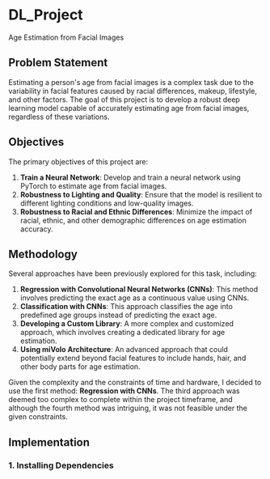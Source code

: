 # DL_Project
 Age Estimation from Facial Images

## Problem Statement
Estimating a person's age from facial images is a complex task due to the variability in facial features caused by racial differences, makeup, lifestyle, and other factors. The goal of this project is to develop a robust deep learning model capable of accurately estimating age from facial images, regardless of these variations.

## Objectives
The primary objectives of this project are:
1. **Train a Neural Network**: Develop and train a neural network using PyTorch to estimate age from facial images.
2. **Robustness to Lighting and Quality**: Ensure that the model is resilient to different lighting conditions and low-quality images.
3. **Robustness to Racial and Ethnic Differences**: Minimize the impact of racial, ethnic, and other demographic differences on age estimation accuracy.

## Methodology
Several approaches have been previously explored for this task, including:

1. **Regression with Convolutional Neural Networks (CNNs)**: This method involves predicting the exact age as a continuous value using CNNs.
2. **Classification with CNNs**: This approach classifies the age into predefined age groups instead of predicting the exact age.
3. **Developing a Custom Library**: A more complex and customized approach, which involves creating a dedicated library for age estimation.
4. **Using miVolo Architecture**: An advanced approach that could potentially extend beyond facial features to include hands, hair, and other body parts for age estimation.

Given the complexity and the constraints of time and hardware, I decided to use the first method: **Regression with CNNs**. The third approach was deemed too complex to complete within the project timeframe, and although the fourth method was intriguing, it was not feasible under the given constraints.

## Implementation
### 1. Installing Dependencies


